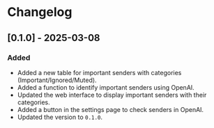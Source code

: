# Changelog

## [0.1.0] - 2025-03-08
### Added
- Added a new table for important senders with categories (Important/Ignored/Muted).
- Added a function to identify important senders using OpenAI.
- Updated the web interface to display important senders with their categories.
- Added a button in the settings page to check senders in OpenAI.
- Updated the version to `0.1.0`.
